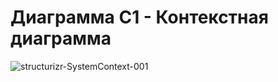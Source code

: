 # Диаграмма С1 - Контекстная диаграмма

![structurizr-SystemContext-001](https://github.com/EugIva/ProzorovEI109m_ArchitectureInfSys/assets/145147798/69fb1127-7cdb-456f-a670-11c7f19a3637)
